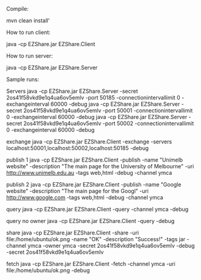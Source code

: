 Compile:

mvn clean install'

How to run client:

java -cp EZShare.jar EZShare.Client

How to run server:

java -cp EZShare.jar EZShare.Server

Sample runs:

Servers
java -cp EZShare.jar EZShare.Server -secret 2os41f58vkd9e1q4ua6ov5emlv -port 50185 -connectionintervallimit 0 -exchangeinterval 60000 -debug
java -cp EZShare.jar EZShare.Server -secret 2os41f58vkd9e1q4ua6ov5emlv -port 50001 -connectionintervallimit 0 -exchangeinterval 60000 -debug
java -cp EZShare.jar EZShare.Server -secret 2os41f58vkd9e1q4ua6ov5emlv -port 50002 -connectionintervallimit 0 -exchangeinterval 60000 -debug

exchange
java -cp EZShare.jar EZShare.Client -exchange -servers localhost:50001,localhost:50002,localhost:50185 -debug

publish 1
java -cp EZShare.jar EZShare.Client -publish -name "Unimelb website" -description "The main page for the University of Melbourne" -uri http://www.unimelb.edu.au -tags web,html -debug -channel ymca

publish 2
java -cp EZShare.jar EZShare.Client -publish -name "Google website" -description "The main page for the Googl" -uri http://www.google.com -tags web,html -debug -channel ymca

query
java -cp EZShare.jar EZShare.Client -query -channel ymca -debug

query no owner
java -cp EZShare.jar EZShare.Client -query -debug

share
java -cp EZShare.jar EZShare.Client -share -uri file:/home/ubuntu/ok.png -name "OK" -description "Success!" -tags jar -channel ymca -owner ymca -secret 2os41f58vkd9e1q4ua6ov5emlv -debug -secret 2os41f58vkd9e1q4ua6ov5emlv

fetch
java -cp EZShare.jar EZShare.Client -fetch -channel ymca -uri file:/home/ubuntu/ok.png -debug

